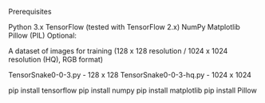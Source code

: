 Prerequisites

Python 3.x
TensorFlow (tested with TensorFlow 2.x)
NumPy
Matplotlib
Pillow (PIL)
Optional: 

A dataset of images for training (128 x 128 resolution / 1024 x 1024 resolution (HQ), RGB format)

TensorSnake0-0-3.py - 128 x 128
TensorSnake0-0-3-hq.py - 1024 x 1024

pip install tensorflow
pip install numpy
pip install matplotlib
pip install Pillow
